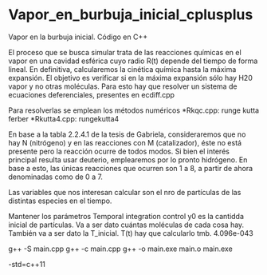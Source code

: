 # Vapor_en_burbuja_inicial_cplusplus
Vapor en la burbuja inicial. Código en C++

El proceso que se busca simular trata de las reacciones químicas en el vapor en una cavidad esférica cuyo radio R(t) depende del tiempo de forma lineal. En definitiva, calcularemos la cinética química hasta la máxima expansión. El objetivo es verificar si en la máxima expansión sólo hay H20 vapor y no otras moléculas. Para esto hay que resolver un sistema de ecuaciones deferenciales, presentes en ecdiff.cpp

Para resolverlas se emplean los métodos numéricos
*Rkqc.cpp: runge kutta ferber
*Rkutta4.cpp: rungekutta4

En base a la tabla 2.2.4.1 de la tesis de Gabriela, consideraremos que no hay N (nitrógeno) y en las reacciones con M (catalizador), éste no está presente pero la reacción ocurre de todos modos. Si bien el interés principal resulta usar deuterio, emplearemos por lo pronto hidrógeno. En base a esto, las únicas reacciones que ocurren son 1 a 8, a partir de ahora denominadas como de 0 a 7.

Las variables que nos interesan calcular son el nro de partículas de las distintas especies en el tiempo. 



Mantener los parámetros Temporal integration control
y0 es la cantidda inicial de partículas. Va a ser dato cuántas moléculas de cada cosa hay. También va a ser dato la T_inicial. T(t) hay que calcularlo tmb.
 4.096e-043




g++ -S main.cpp
g++ -c main.cpp
g++ -o main.exe main.o
main.exe

 -std=c++11